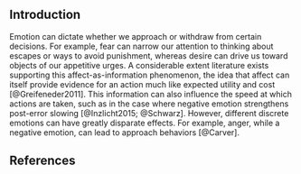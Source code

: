 ## Introduction

Emotion can dictate whether we approach or withdraw from certain decisions. For example, fear can narrow our attention to thinking about escapes or ways to avoid punishment, whereas desire can drive us toward objects of our appetitive urges. A considerable extent literature exists supporting this affect-as-information phenomenon, the idea that affect can itself provide evidence for an action much like expected utility and cost [@Greifeneder2011]. This information can also influence the speed at which actions are taken, such as in the case where negative emotion strengthens post-error slowing [@Inzlicht2015; @Schwarz]. However, different discrete emotions can have greatly disparate effects. For example, anger, while a negative emotion, can lead to approach behaviors [@Carver].

## References
